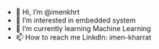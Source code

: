 - 👋 Hi, I’m @imenkhrt
- 👀 I’m interested in embedded system
- 🌱 I’m currently learning Machine Learning 
- 📫 How to reach me Linkdln: imen-kharrat

<!---
imenkhrt/imenkhrt is a ✨ special ✨ repository because its `README.md` (this file) appears on your GitHub profile.
You can click the Preview link to take a look at your changes.
--->
